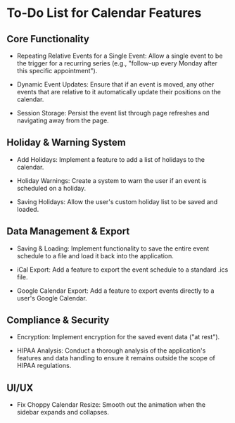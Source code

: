 # To-Do List for Calendar Features
## Core Functionality
- Repeating Relative Events for a Single Event: Allow a single event to be the trigger for a recurring series (e.g., "follow-up every Monday after this specific appointment").

- Dynamic Event Updates: Ensure that if an event is moved, any other events that are relative to it automatically update their positions on the calendar.

- Session Storage: Persist the event list through page refreshes and navigating away from the page.

## Holiday & Warning System
- Add Holidays: Implement a feature to add a list of holidays to the calendar.

- Holiday Warnings: Create a system to warn the user if an event is scheduled on a holiday.

- Saving Holidays: Allow the user's custom holiday list to be saved and loaded.

## Data Management & Export
- Saving & Loading: Implement functionality to save the entire event schedule to a file and load it back into the application.

- iCal Export: Add a feature to export the event schedule to a standard .ics file.

- Google Calendar Export: Add a feature to export events directly to a user's Google Calendar.

## Compliance & Security
- Encryption: Implement encryption for the saved event data ("at rest").

- HIPAA Analysis: Conduct a thorough analysis of the application's features and data handling to ensure it remains outside the scope of HIPAA regulations.

## UI/UX
- Fix Choppy Calendar Resize: Smooth out the animation when the sidebar expands and collapses.
